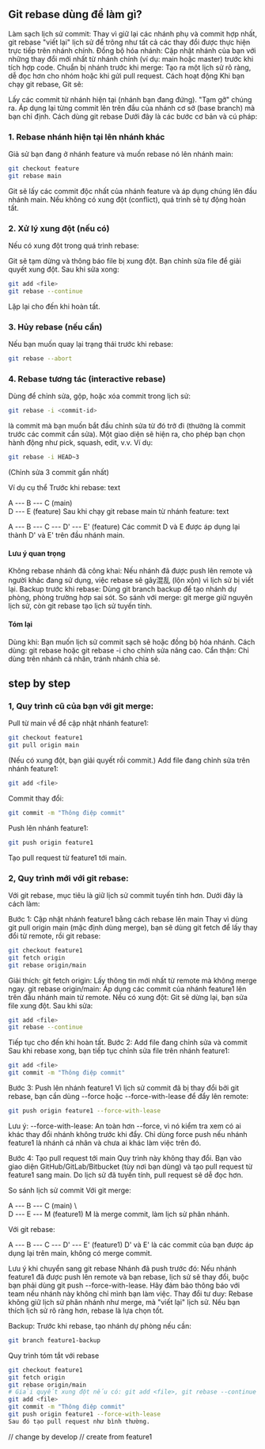 ## Git rebase dùng để làm gì?
Làm sạch lịch sử commit: Thay vì giữ lại các nhánh phụ và commit hợp nhất, git rebase "viết lại" lịch sử để trông như tất cả các thay đổi được thực hiện trực tiếp trên nhánh chính.
Đồng bộ hóa nhánh: Cập nhật nhánh của bạn với những thay đổi mới nhất từ nhánh chính (ví dụ: main hoặc master) trước khi tích hợp code.
Chuẩn bị nhánh trước khi merge: Tạo ra một lịch sử rõ ràng, dễ đọc hơn cho nhóm hoặc khi gửi pull request.
Cách hoạt động
Khi bạn chạy git rebase, Git sẽ:

Lấy các commit từ nhánh hiện tại (nhánh bạn đang đứng).
"Tạm gỡ" chúng ra.
Áp dụng lại từng commit lên trên đầu của nhánh cơ sở (base branch) mà bạn chỉ định.
Cách dùng git rebase
Dưới đây là các bước cơ bản và cú pháp:

### 1. Rebase nhánh hiện tại lên nhánh khác
Giả sử bạn đang ở nhánh feature và muốn rebase nó lên nhánh main:
```sh
git checkout feature
git rebase main
```
Git sẽ lấy các commit độc nhất của nhánh feature và áp dụng chúng lên đầu nhánh main.
Nếu không có xung đột (conflict), quá trình sẽ tự động hoàn tất.
### 2. Xử lý xung đột (nếu có)
Nếu có xung đột trong quá trình rebase:

Git sẽ tạm dừng và thông báo file bị xung đột.
Bạn chỉnh sửa file để giải quyết xung đột.
Sau khi sửa xong:
```sh
git add <file>
git rebase --continue
```
Lặp lại cho đến khi hoàn tất.
### 3. Hủy rebase (nếu cần)
Nếu bạn muốn quay lại trạng thái trước khi rebase:
```sh
git rebase --abort
```
### 4. Rebase tương tác (interactive rebase)
Dùng để chỉnh sửa, gộp, hoặc xóa commit trong lịch sử:
```sh
git rebase -i <commit-id>
```
<commit-id> là commit mà bạn muốn bắt đầu chỉnh sửa từ đó trở đi (thường là commit trước các commit cần sửa).
Một giao diện sẽ hiện ra, cho phép bạn chọn hành động như pick, squash, edit, v.v.
Ví dụ:
```sh
git rebase -i HEAD~3
```
(Chỉnh sửa 3 commit gần nhất)

Ví dụ cụ thể
Trước khi rebase:
text

A --- B --- C  (main)
       \
        D --- E  (feature)
Sau khi chạy git rebase main từ nhánh feature:
text

A --- B --- C --- D' --- E'  (feature)
Các commit D và E được áp dụng lại thành D' và E' trên đầu nhánh main.

#### Lưu ý quan trọng
Không rebase nhánh đã công khai: Nếu nhánh đã được push lên remote và người khác đang sử dụng, việc rebase sẽ gây混乱 (lộn xộn) vì lịch sử bị viết lại.
Backup trước khi rebase: Dùng git branch backup để tạo nhánh dự phòng, phòng trường hợp sai sót.
So sánh với merge: git merge giữ nguyên lịch sử, còn git rebase tạo lịch sử tuyến tính.

#### Tóm lại
Dùng khi: Bạn muốn lịch sử commit sạch sẽ hoặc đồng bộ hóa nhánh.
Cách dùng: git rebase <branch> hoặc git rebase -i cho chỉnh sửa nâng cao.
Cẩn thận: Chỉ dùng trên nhánh cá nhân, tránh nhánh chia sẻ.


## step by step
### 1, Quy trình cũ của bạn với git merge:
Pull từ main về để cập nhật nhánh feature1:
```sh
git checkout feature1
git pull origin main
```
(Nếu có xung đột, bạn giải quyết rồi commit.)
Add file đang chỉnh sửa trên nhánh feature1:
```sh
git add <file>
```
Commit thay đổi:
```sh
git commit -m "Thông điệp commit"
```
Push lên nhánh feature1:
```sh
git push origin feature1
```
Tạo pull request từ feature1 tới main.


### 2, Quy trình mới với git rebase:
Với git rebase, mục tiêu là giữ lịch sử commit tuyến tính hơn. Dưới đây là cách làm:

Bước 1: Cập nhật nhánh feature1 bằng cách rebase lên main
Thay vì dùng git pull origin main (mặc định dùng merge), bạn sẽ dùng git fetch để lấy thay đổi từ remote, rồi git rebase:

```sh
git checkout feature1
git fetch origin
git rebase origin/main
```
Giải thích:
git fetch origin: Lấy thông tin mới nhất từ remote mà không merge ngay.
git rebase origin/main: Áp dụng các commit của nhánh feature1 lên trên đầu nhánh main từ remote.
Nếu có xung đột:
Git sẽ dừng lại, bạn sửa file xung đột.
Sau khi sửa:

```sh
git add <file>
git rebase --continue
```
Tiếp tục cho đến khi hoàn tất.
Bước 2: Add file đang chỉnh sửa và commit
Sau khi rebase xong, bạn tiếp tục chỉnh sửa file trên nhánh feature1:

```sh
git add <file>
git commit -m "Thông điệp commit"
```
Bước 3: Push lên nhánh feature1
Vì lịch sử commit đã bị thay đổi bởi git rebase, bạn cần dùng --force hoặc --force-with-lease để đẩy lên remote:

```sh
git push origin feature1 --force-with-lease
```

Lưu ý:
--force-with-lease: An toàn hơn --force, vì nó kiểm tra xem có ai khác thay đổi nhánh không trước khi đẩy.
Chỉ dùng force push nếu nhánh feature1 là nhánh cá nhân và chưa ai khác làm việc trên đó.

Bước 4: Tạo pull request tới main
Quy trình này không thay đổi. Bạn vào giao diện GitHub/GitLab/Bitbucket (tùy nơi bạn dùng) và tạo pull request từ feature1 sang main. Do lịch sử đã tuyến tính, pull request sẽ dễ đọc hơn.

So sánh lịch sử commit
Với git merge:

A --- B --- C  (main)
       \     \
        D --- E --- M  (feature1)
M là merge commit, làm lịch sử phân nhánh.

Với git rebase:

A --- B --- C --- D' --- E'  (feature1)
D' và E' là các commit của bạn được áp dụng lại trên main, không có merge commit.

Lưu ý khi chuyển sang git rebase
Nhánh đã push trước đó: Nếu nhánh feature1 đã được push lên remote và bạn rebase, lịch sử sẽ thay đổi, buộc bạn phải dùng git push --force-with-lease. Hãy đảm bảo thông báo với team nếu nhánh này không chỉ mình bạn làm việc.
Thay đổi tư duy: Rebase không giữ lịch sử phân nhánh như merge, mà "viết lại" lịch sử. Nếu bạn thích lịch sử rõ ràng hơn, rebase là lựa chọn tốt.

Backup: Trước khi rebase, tạo nhánh dự phòng nếu cần:
```sh
git branch feature1-backup
```
Quy trình tóm tắt với rebase
```sh
git checkout feature1
git fetch origin
git rebase origin/main
# Giải quyết xung đột nếu có: git add <file>, git rebase --continue
git add <file>
git commit -m "Thông điệp commit"
git push origin feature1 --force-with-lease
Sau đó tạo pull request như bình thường.
```
// change by develop
// create from feature1